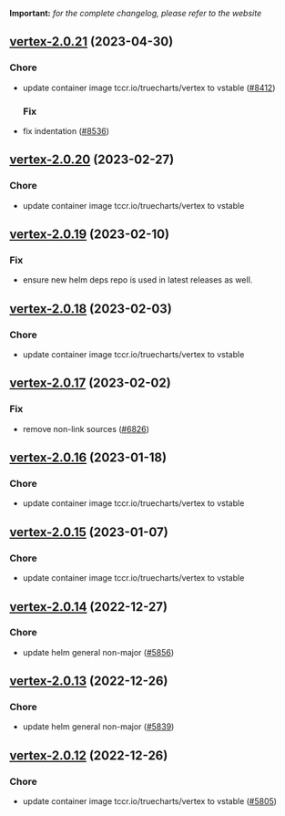 **Important:**
*for the complete changelog, please refer to the website*




## [vertex-2.0.21](https://github.com/truecharts/charts/compare/vertex-2.0.20...vertex-2.0.21) (2023-04-30)

### Chore

- update container image tccr.io/truecharts/vertex to vstable ([#8412](https://github.com/truecharts/charts/issues/8412))
  
  ### Fix

- fix indentation ([#8536](https://github.com/truecharts/charts/issues/8536))
  
  


## [vertex-2.0.20](https://github.com/truecharts/charts/compare/vertex-2.0.19...vertex-2.0.20) (2023-02-27)

### Chore

- update container image tccr.io/truecharts/vertex to vstable
  
  


## [vertex-2.0.19](https://github.com/truecharts/charts/compare/vertex-2.0.18...vertex-2.0.19) (2023-02-10)

### Fix

- ensure new helm deps repo is used in latest releases as well.
  
  


## [vertex-2.0.18](https://github.com/truecharts/charts/compare/vertex-2.0.17...vertex-2.0.18) (2023-02-03)

### Chore

- update container image tccr.io/truecharts/vertex to vstable
  
  


## [vertex-2.0.17](https://github.com/truecharts/charts/compare/vertex-2.0.16...vertex-2.0.17) (2023-02-02)

### Fix

- remove non-link sources ([#6826](https://github.com/truecharts/charts/issues/6826))
  
  


## [vertex-2.0.16](https://github.com/truecharts/charts/compare/vertex-2.0.15...vertex-2.0.16) (2023-01-18)

### Chore

- update container image tccr.io/truecharts/vertex to vstable
  
  


## [vertex-2.0.15](https://github.com/truecharts/charts/compare/vertex-2.0.14...vertex-2.0.15) (2023-01-07)

### Chore

- update container image tccr.io/truecharts/vertex to vstable
  
  


## [vertex-2.0.14](https://github.com/truecharts/charts/compare/vertex-2.0.13...vertex-2.0.14) (2022-12-27)

### Chore

- update helm general non-major ([#5856](https://github.com/truecharts/charts/issues/5856))
  
  


## [vertex-2.0.13](https://github.com/truecharts/charts/compare/vertex-2.0.12...vertex-2.0.13) (2022-12-26)

### Chore

- update helm general non-major ([#5839](https://github.com/truecharts/charts/issues/5839))
  
  


## [vertex-2.0.12](https://github.com/truecharts/charts/compare/vertex-2.0.11...vertex-2.0.12) (2022-12-26)

### Chore

- update container image tccr.io/truecharts/vertex to vstable ([#5805](https://github.com/truecharts/charts/issues/5805))
  
  

